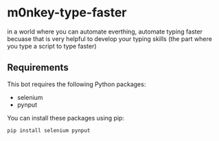 # m0nkey-type-faster

in a world where you can automate everthing, automate typing faster becuase that is very helpful to develop your typing skills (the part where you type a script to type faster) 

## Requirements

This bot requires the following Python packages:

- selenium
- pynput

You can install these packages using pip:

```bash
pip install selenium pynput
